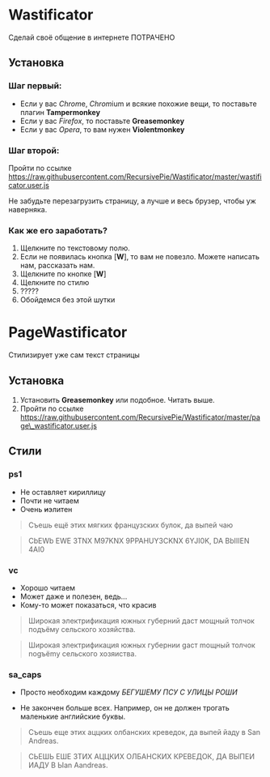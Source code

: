# Wastificator


Сделай своё общение в интернете ПОТРАЧЕНО

## Установка

### Шаг первый:
* Если у вас *Chrom*e, *Chrom*ium и всякие похожие вещи, то поставьте плагин **Tampermonkey** 
* Если у вас *Firefox*, то поставьте **Greasemonkey** 
* Если у вас *Opera*, то вам нужен **Violentmonkey**

### Шаг второй:
Пройти по ссылке https://raw.githubusercontent.com/RecursivePie/Wastificator/master/wastificator.user.js

Не забудьте перезагрузить страницу, а лучше и весь брузер, чтобы уж наверняка.

### Как же его заработать?

1. Щелкните по текстовому полю.
2. Если не появилась кнопка [**W**], то вам не повезло. Можете написать нам, рассказать нам.
3. Щелкните по кнопке [**W**]
4. Щелкните по стилю
5. ?????
6. Обойдемся без этой шутки

# PageWastificator

Стилизирует уже сам текст страницы

## Установка 

1. Установить **Greasemonkey** или подобное. Читать выше.
2. Пройти по ссылке https://raw.githubusercontent.com/RecursivePie/Wastificator/master/page\_wastificator.user.js

## Стили
### ps1
* Не оставляет кириллицу
* Почти не читаем
* Очень ~~и~~элитен

> Съешь ещё этих мягких французских булок, да выпей чаю

> CbEWb EWE 3TNX M97KNX 9PPAHUY3CKNX 6YJI0K, DA BbIIIEN 4AI0

### vc
* Хорошо читаем
* Может даже и полезен, ведь...
* Кому-то может показаться, что красив

> Широкая электрификация южных губерний даст мощный толчок подъёму сельского хозяйства.

> Широкая электрификация южных губернии gаст mощный толчок nоgъёmу сельского хозяиства.

### sa\_caps
* Просто необходим каждому *БЕГУШЕМУ ПСУ С УЛИЦЫ РОШИ*

* Не закончен больше всех. Например, он не должен трогать маленькие английские буквы.

> Съешь еще этих аццких олбанских креведок, да выпей йаду в San Andreas.

>  СЬЕШЬ ЕШЕ 3ТИХ АЦЦКИХ ОЛБАНСКИХ КРЕВЕДОК, ДА ВЫПЕИ ИАДУ В Ыan Aandreas.
